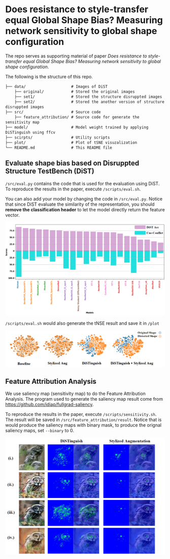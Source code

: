 # Does resistance to style-transfer equal Global Shape Bias? Measuring network sensitivity to global shape configuration

The repo serves as supporting material of paper *Does resistance to style-transfer equal Global Shape Bias? Measuring network sensitivity to global shape configuration*. 

The following is the structure of this repo.
```
├── data/                    # Images of DiST
    ├── original/            # Stored the original images
    ├── set1/                # Stored the structure disruppted images
    ├── set2/                # Stored the another version of structure disruppted images
├── src/                     # Source code 
    ├── feature_attribution/ # Source code for generate the sensitivity map
├── model/                   # Model weight trained by applying DiSTinguish using ffcv
├── scirpts/                 # Utility scripts
├── plot/                    # Plot of tSNE visuzalization
└── README.md                # This README file
```


## Evaluate shape bias based on Disruppted Structure  TestBench (DiST)

`/src/eval.py` contains the code that is used for the evaluation using DiST. To reproduce the results in the paper, execute `/scripts/eval.sh`. 

You can also add your model by changing the code in `/src/eval.py`. Notice that since DiST evaluate the similarity of the representation, you should **remove the classification header** to let the model directly return the feature vector.

![alt text](./img/DiST_vsCC.png "Title")

`/scripts/eval.sh` would also generate the tNSE result and save it in `/plot`

![alt text](./img/tSNE.png "Title")


## Feature Attribution Analysis 
We use saliency map (sensitivity map) to do the Feature Attribution Analysis. The program used to generate the saliency map result come from https://github.com/idiap/fullgrad-saliency. 

To reproduce the results in the paper, execute `/scripts/sensitivity.sh`. The result will be saved in `/src/feature_attribution/result`. Notice that is would produce the saliency maps with binary mask, to produce the orignal saliency maps, set `--binary` to 0.

![alt text](./img/DiST_vs_SIN.png "Title")
